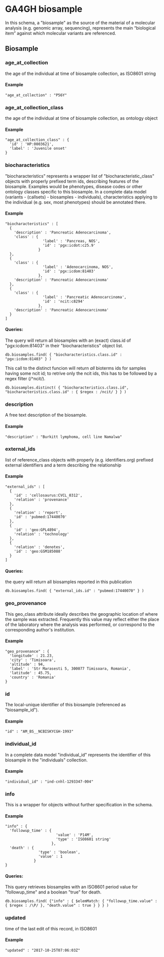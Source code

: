 # GA4GH __biosample__  

In this schema, a "biosample" as the source of the material of a molecular analysis (e.g. genomic array, sequencing), represents the main “biological item” against which molecular variants are referenced.


## Biosample

### age_at_collection

the age of the individual at time of biosample collection, as ISO8601 string

#### Example

```
"age_at_collection" : "P56Y"
```

### age_at_collection_class

the age of the individual at time of biosample collection, as ontology object

#### Example

```
"age_at_collection_class" : {
  'id' : 'HP:0003621',
  'label' : 'Juvenile onset'
}
```

### biocharacteristics

"biocharacteristics" represents a wrapper list of "biocharacteristic_class" objects with properly prefixed term ids, describing features of the biosample.
Examples would be phenotypes, disease codes or other ontology classes specific to this biosample. In a complete data model (variants - (callsets) - biosamples - individuals), characteristics applying to the individual (e.g. sex, most phenotypes) should be annotated there.


#### Example

```
"biocharacteristics" : [
  {
    'description' : 'Pancreatic Adenocarcinoma',
    'class' : {
                 'label' : 'Pancreas, NOS',
                 'id' : 'pgx:icdot:c25.9'
               }
  },
  {
    'class' : {
                 'label' : 'Adenocarcinoma, NOS',
                 'id' : 'pgx:icdom:81403'
               },
    'description' : 'Pancreatic Adenocarcinoma'
  },
  {
    'class' : {
                 'label' : 'Pancreatic Adenocarcinoma',
                 'id' : 'ncit:c8294'
               },
    'description' : 'Pancreatic Adenocarcinoma'
  }
]
```

#### Queries:
The query will return all biosamples with an (exact) class.id of "pgx:icdom:81403" in their "biocharacteristics" object list.

```
db.biosamples.find( { "biocharacteristics.class.id" : "pgx:icdom:81403" } )
```

This call to the distinct funcion will return *all* bioterms ids for samples having some ncit id; to retrive only the ncit ids, this has to be followed by a regex filter (/^ncit/).

```
db.biosamples.distinct( { "biocharacteristics.class.id", "biocharacteristics.class.id" : { $regex : /ncit/ } } )
```

### description

A free text description of the biosample.

#### Example

```
"description" : "Burkitt lymphoma, cell line Namalwa"
```

### external_ids

list of reference_class objects with properly (e.g. identifiers.org) prefixed external identifiers and a term describing the relationship

#### Example

```
"external_ids" : [
  {
    'id' : 'cellosaurus:CVCL_0312',
    'relation' : 'provenance'
  },
  {
    'relation' : 'report',
    'id' : 'pubmed:17440070'
  },
  {
    'id' : 'geo:GPL4894',
    'relation' : 'technology'
  },
  {
    'relation' : 'denotes',
    'id' : 'geo:GSM185088'
  }
]
```

#### Queries:
the query will return all biosamples reported in this publication
```
db.biosamples.find( { "external_ids.id" : "pubmed:17440070" } )
```

### geo_provenance

This geo_class attribute ideally describes the geographic location of where the sample was extracted.
Frequently this value may reflect either the place of the laboratory where the analysis was performed, or correspond to the corresponding author's institution.


#### Example

```
"geo_provenance" : {
  'longitude' : 21.23,
  'city' : 'Timisoara',
  'altitude' : 94,
  'label' : 'Str Marasesti 5, 300077 Timisoara, Romania',
  'latitude' : 45.75,
  'country' : 'Romania'
}
```

### id

The local-unique identifier of this biosample (referenced as "biosample_id").

#### Example

```
"id" : "AM_BS__NCBISKYCGH-1993"
```

### individual_id

In a complete data model "individual_id" represents the identifier of this biosample in the "individuals" collection.


#### Example

```
"individual_id" : "ind-cnhl-1293347-004"
```

### info

This is a wrapper for objects without further specification in the schema.


#### Example

```
"info" : {
  'followup_time' : {
                       'value' : 'P14M',
                       'type' : 'ISO8601 string'
                     },
  'death' : {
               'type' : 'boolean',
               'value' : 1
             }
}
```

#### Queries:
This query retrieves biosamples with an ISO8601 period value for "followup_time" and a boolean "true" for death.

```
db.biosamples.find( {"info" : { $elemMatch: { "followup_time.value" : { $regex : /\P/ }, "death.value" : true } } } )
```

### updated

time of the last edit of this record, in ISO8601

#### Example

```
"updated" : "2017-10-25T07:06:03Z"
```
